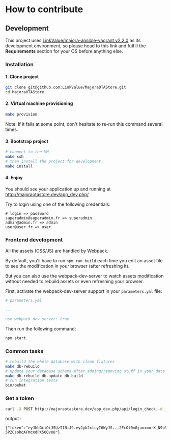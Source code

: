 # How to contribute

## Development

This project uses [LinkValue/majora-ansible-vagrant v2.2.0](https://github.com/LinkValue/majora-ansible-vagrant/tree/v2.2.0) as its development environment,
so please head to this link and fulfill the **Requirements** section for your OS before anything else.

### Installation

#### 1. Clone project
```bash
git clone git@github.com:LinkValue/MajoraOTAStore.git
cd MajoraOTAStore
```

#### 2. Virtual machine provisioning
```bash
make provision
```

Note: If it fails at some point, don't hesitate to re-run this command several times.

#### 3. Bootstrap project
```bash
# connect to the VM
make ssh
# then install the project for development
make install
```

#### 4. Enjoy

You should see your application up and running at http://majoraotastore.dev/app_dev.php/

Try to login using one of the following credentials:
```
# login => password
superadmin@superadmin.fr => superadmin
admin@admin.fr => admin
user@user.fr => user
```

### Frontend development

All the assets (CSS/JS) are handled by Webpack.

By default, you'll have to run `npm run build` each time you edit an asset file to see the modification in your browser (after refreshing it).

But you can also use the webpack-dev-server to watch assets modification without needed to rebuild assets or even refreshing your browser.

First, activate the webpack-dev-server support in your `parameters.yml` file:

```yml
# parameters.yml

...

use_webpack_dev_server: true

```

Then run the following command:

```bash
npm start
```

### Common tasks
```bash
# rebuild the whole database with clean fixtures
make db-rebuild
# update your database schema after adding/removing stuff in your data model
make db-rebuild db-update db-build
# run integration tests
bin/behat
```


### Get a token
```bash
curl -X POST http://majoraotastore.dev/app_dev.php/api/login_check -d _username=admin@admin.fr -d _password=admin
```
output :
```
{"token":"eyJhbGciOiJSUzI1NiJ9.eyJyb2xlcyI6WyJS...2FcOf0m0juoxmorX_N9bNO0cucRJuLTf5-5PZCsohqAFMcXdPX50Qvn8"}
```